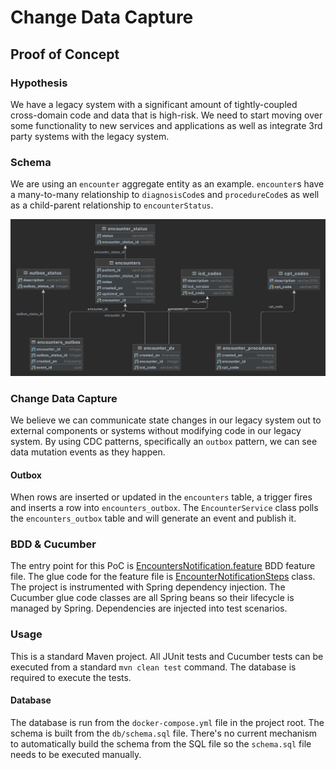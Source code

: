 # Change Data Capture
## Proof of Concept
### Hypothesis
We have a legacy system with a significant amount of tightly-coupled cross-domain code and data that is high-risk. We need to start moving over some functionality to new services and applications as well as integrate 3rd party systems with the legacy system.

### Schema
We are using an `encounter` aggregate entity as an example. `encounter`s have a many-to-many relationship to `diagnosisCode`s and `procedureCode`s as well as a child-parent relationship to `encounterStatus`.

![](./docs/cdc-poc.png)

### Change Data Capture
We believe we can communicate state changes in our legacy system out to external components or systems without modifying code in our legacy system. By using CDC patterns, specifically an `outbox` pattern, we can see data mutation events as they happen.

#### Outbox
When rows are inserted or updated in the `encounters` table, a trigger fires and inserts a row into `encounters_outbox`. The `EncounterService` class polls the `encounters_outbox` table and will generate an event and publish it.

### BDD & Cucumber
The entry point for this PoC is [EncountersNotification.feature](src/test/resources/com/svhelloworld/cdc/cucumber/EncountersNotification.feature) BDD feature file. The glue code for the feature file is [EncounterNotificationSteps](src/test/java/com/svhelloworld/cdc/cucumber/steps/EncounterNotificationSteps.java) class. The project is instrumented with Spring dependency injection. The Cucumber glue code classes are all Spring beans so their lifecycle is managed by Spring. Dependencies are injected into test scenarios.

### Usage
This is a standard Maven project. All JUnit tests and Cucumber tests can be executed from a standard `mvn clean test` command. The database is required to execute the tests.

#### Database
The database is run from the `docker-compose.yml` file in the project root. The schema is built from the `db/schema.sql` file. There's no current mechanism to automatically build the schema from the SQL file so the `schema.sql` file needs to be executed manually.